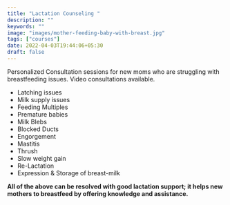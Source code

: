 ```yaml
---
title: "Lactation Counseling "
description: ""
keywords: ""
image: "images/mother-feeding-baby-with-breast.jpg"
tags: ["courses"]
date: 2022-04-03T19:44:06+05:30
draft: false
---
```


Personalized Consultation sessions for new moms who are struggling with breastfeeding issues. Video consultations available.

- Latching issues
- Milk supply issues
- Feeding Multiples
- Premature babies
- Milk Blebs
- Blocked Ducts
- Engorgement
- Mastitis
- Thrush
- Slow weight gain
- Re-Lactation
- Expression & Storage of breast-milk

**All of the above can be resolved with good lactation support; it helps new mothers to breastfeed by offering knowledge and assistance.**
